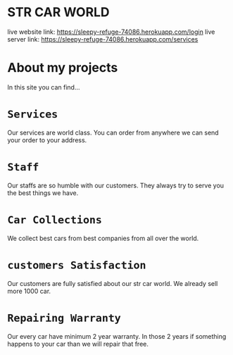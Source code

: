 # STR CAR WORLD
live website link: https://sleepy-refuge-74086.herokuapp.com/login
live server link: https://sleepy-refuge-74086.herokuapp.com/services

# About my projects
In this site you can find...
# `Services`
Our services are world class. You can order from anywhere we can send your order to your address.
# `Staff`
Our staffs are so humble with our customers. They always try to serve you the best things we have.
# `Car Collections`
We collect best cars from best companies from all over the world.
# `customers Satisfaction`
Our customers are fully satisfied about our str car world. We already sell more 1000 car.
# `Repairing Warranty`
Our every car have minimum 2 year warranty. In those 2 years if something happens to your car than we will repair that free.